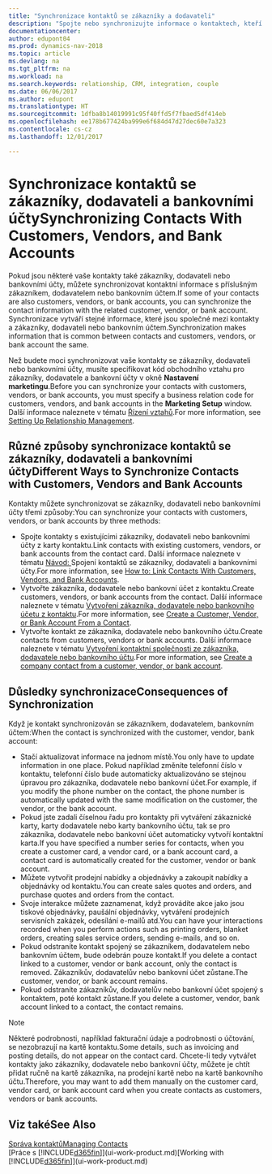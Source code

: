 ```yaml
---
title: "Synchronizace kontaktů se zákazníky a dodavateli"
description: "Spojte nebo synchronizujte informace o kontaktech, kteří jsou také zákazníci, dodavatelé nebo bankovními účty. Informace aktualizujte na jednom místě. "
documentationcenter: 
author: edupont04
ms.prod: dynamics-nav-2018
ms.topic: article
ms.devlang: na
ms.tgt_pltfrm: na
ms.workload: na
ms.search.keywords: relationship, CRM, integration, couple
ms.date: 06/06/2017
ms.author: edupont
ms.translationtype: HT
ms.sourcegitcommit: 1dfba8b14019991c95f40ffd5f7fbaed5df414eb
ms.openlocfilehash: ee178b677424ba999e6f684d47d27dec60e7a323
ms.contentlocale: cs-cz
ms.lasthandoff: 12/01/2017

---
```

# <a name="synchronizing-contacts-with-customers-vendors-and-bank-accounts"></a><span data-ttu-id="a1b36-103">Synchronizace kontaktů se zákazníky, dodavateli a bankovními účty</span><span class="sxs-lookup"><span data-stu-id="a1b36-103">Synchronizing Contacts With Customers, Vendors, and Bank Accounts</span></span>
<span data-ttu-id="a1b36-104">Pokud jsou některé vaše kontakty také zákazníky, dodavateli nebo bankovními účty, můžete synchronizovat kontaktní informace s příslušným zákazníkem, dodavatelem nebo bankovním účtem.</span><span class="sxs-lookup"><span data-stu-id="a1b36-104">If some of your contacts are also customers, vendors, or bank accounts, you can synchronize the contact information with the related customer, vendor, or bank account.</span></span> <span data-ttu-id="a1b36-105">Synchronizace vytváří stejné informace, které jsou společné mezi kontakty a zákazníky, dodavateli nebo bankovním účtem.</span><span class="sxs-lookup"><span data-stu-id="a1b36-105">Synchronization makes information that is common between contacts and customers, vendors, or bank account the same.</span></span>  

<span data-ttu-id="a1b36-106">Než budete moci synchronizovat vaše kontakty se zákazníky, dodavateli nebo bankovními účty, musíte specifikovat kód obchodního vztahu pro zákazníky, dodavatele a bankovní účty v okně **Nastavení marketingu**.</span><span class="sxs-lookup"><span data-stu-id="a1b36-106">Before you can synchronize your contacts with customers, vendors, or bank accounts, you must specify a business relation code for customers, vendors, and bank accounts in the **Marketing Setup** window.</span></span> <span data-ttu-id="a1b36-107">Další informace naleznete v tématu [Řízení vztahů](marketing-setup-marketing.md).</span><span class="sxs-lookup"><span data-stu-id="a1b36-107">For more information, see [Setting Up Relationship Management](marketing-setup-marketing.md).</span></span>

## <a name="different-ways-to-synchronize-contacts-with-customers-vendors-and-bank-accounts"></a><span data-ttu-id="a1b36-108">Různé způsoby synchronizace kontaktů se zákazníky, dodavateli a bankovními účty</span><span class="sxs-lookup"><span data-stu-id="a1b36-108">Different Ways to Synchronize Contacts with Customers, Vendors and Bank Accounts</span></span>
<span data-ttu-id="a1b36-109">Kontakty můžete synchronizovat se zákazníky, dodavateli nebo bankovními účty třemi způsoby:</span><span class="sxs-lookup"><span data-stu-id="a1b36-109">You can synchronize your contacts with customers, vendors, or bank accounts by three methods:</span></span>

* <span data-ttu-id="a1b36-110">Spojte kontakty s existujícími zákazníky, dodavateli nebo bankovními účty z karty kontaktu.</span><span class="sxs-lookup"><span data-stu-id="a1b36-110">Link contacts with existing customers, vendors, or bank accounts from the contact card.</span></span> <span data-ttu-id="a1b36-111">Další informace naleznete v tématu [Návod: ](marketing-how-link-contact.md)Spojení kontaktů se zákazníky, dodavateli a bankovními účty.</span><span class="sxs-lookup"><span data-stu-id="a1b36-111">For more information, see [How to: Link Contacts With Customers, Vendors, and Bank Accounts](marketing-how-link-contact.md).</span></span>
* <span data-ttu-id="a1b36-112">Vytvořte zákazníka, dodavatele nebo bankovní účet z kontaktu.</span><span class="sxs-lookup"><span data-stu-id="a1b36-112">Create customers, vendors, or bank accounts from the contact.</span></span> <span data-ttu-id="a1b36-113">Další informace naleznete v tématu [Vytvoření zákazníka, dodavatele nebo bankovního účetu z kontaktu](marketing-how-create-contacts-new-customers-vendors-bank-accounts.md).</span><span class="sxs-lookup"><span data-stu-id="a1b36-113">For more information, see [Create a Customer, Vendor, or Bank Account From a Contact](marketing-how-create-contacts-new-customers-vendors-bank-accounts.md).</span></span>
* <span data-ttu-id="a1b36-114">Vytvořte kontakt ze zákazníka, dodavatele nebo bankovního účtu.</span><span class="sxs-lookup"><span data-stu-id="a1b36-114">Create contacts from customers, vendors or bank accounts.</span></span> <span data-ttu-id="a1b36-115">Další informace naleznete v tématu [Vytvoření kontaktní společnosti ze zákazníka, dodavatele nebo bankovního účtu](marketing-how-create-contact-companies.md).</span><span class="sxs-lookup"><span data-stu-id="a1b36-115">For more information, see [Create a company contact from a customer, vendor, or bank account](marketing-how-create-contact-companies.md).</span></span>

## <a name="consequences-of-synchronization"></a><span data-ttu-id="a1b36-116">Důsledky synchronizace</span><span class="sxs-lookup"><span data-stu-id="a1b36-116">Consequences of Synchronization</span></span>
<span data-ttu-id="a1b36-117">Když je kontakt synchronizován se zákazníkem, dodavatelem, bankovním účtem:</span><span class="sxs-lookup"><span data-stu-id="a1b36-117">When the contact is synchronized with the customer, vendor, bank account:</span></span>

* <span data-ttu-id="a1b36-118">Stačí aktualizovat informace na jednom místě.</span><span class="sxs-lookup"><span data-stu-id="a1b36-118">You only have to update information in one place.</span></span> <span data-ttu-id="a1b36-119">Pokud například změníte telefonní číslo v kontaktu, telefonní číslo bude automaticky aktualizováno se stejnou úpravou pro zákazníka, dodavatele nebo bankovní účet.</span><span class="sxs-lookup"><span data-stu-id="a1b36-119">For example, if you modify the phone number on the contact, the phone number is automatically updated with the same modification on the customer, the vendor, or the bank account.</span></span>
* <span data-ttu-id="a1b36-120">Pokud jste zadali číselnou řadu pro kontakty při vytváření zákaznické karty, karty dodavatele nebo karty bankovního účtu, tak se pro zákazníka, dodavatele nebo bankovní účet automaticky vytvoří kontaktní karta.</span><span class="sxs-lookup"><span data-stu-id="a1b36-120">If you have specified a number series for contacts, when you create a customer card, a vendor card, or a bank account card, a contact card is automatically created for the customer, vendor or bank account.</span></span>
* <span data-ttu-id="a1b36-121">Můžete vytvořit prodejní nabídky a objednávky a zakoupit nabídky a objednávky od kontaktu.</span><span class="sxs-lookup"><span data-stu-id="a1b36-121">You can create sales quotes and orders, and purchase quotes and orders from the contact.</span></span>
* <span data-ttu-id="a1b36-122">Svoje interakce můžete zaznamenat, když provádíte akce jako jsou tiskové objednávky, paušální objednávky, vytváření prodejních servisních zakázek, odesílání e-mailů atd.</span><span class="sxs-lookup"><span data-stu-id="a1b36-122">You can have your interactions recorded when you perform actions such as printing orders, blanket orders, creating sales service orders, sending e-mails, and so on.</span></span>
* <span data-ttu-id="a1b36-123">Pokud odstraníte kontakt spojený se zákazníkem, dodavatelem nebo bankovním účtem, bude odebrán pouze kontakt.</span><span class="sxs-lookup"><span data-stu-id="a1b36-123">If you delete a contact linked to a customer, vendor or bank account, only the contact is removed.</span></span> <span data-ttu-id="a1b36-124">Zákazníkův, dodavatelův nebo bankovní účet zůstane.</span><span class="sxs-lookup"><span data-stu-id="a1b36-124">The customer, vendor, or bank account remains.</span></span>
* <span data-ttu-id="a1b36-125">Pokud odstraníte zákazníkův, dodavatelův nebo bankovní účet spojený s kontaktem, poté kontakt zůstane.</span><span class="sxs-lookup"><span data-stu-id="a1b36-125">If you delete a customer, vendor, bank account linked to a contact, the contact remains.</span></span>

> [!NOTE]  
>   <span data-ttu-id="a1b36-126">Některé podrobnosti, například fakturační údaje a podrobnosti o účtování, se nezobrazují na kartě kontaktu.</span><span class="sxs-lookup"><span data-stu-id="a1b36-126">Some details, such as invoicing and posting details, do not appear on the contact card.</span></span> <span data-ttu-id="a1b36-127">Chcete-li tedy vytvářet kontakty jako zákazníky, dodavatele nebo bankovní účty, můžete je chtít přidat ručně na kartě zákazníka, na prodejní kartě nebo na kartě bankovního účtu.</span><span class="sxs-lookup"><span data-stu-id="a1b36-127">Therefore, you may want to add them manually on the customer card, vendor card, or bank account card when you create contacts as customers, vendors or bank accounts.</span></span>

## <a name="see-also"></a><span data-ttu-id="a1b36-128">Viz také</span><span class="sxs-lookup"><span data-stu-id="a1b36-128">See Also</span></span>
[<span data-ttu-id="a1b36-129">Správa kontaktů</span><span class="sxs-lookup"><span data-stu-id="a1b36-129">Managing Contacts</span></span>](marketing-contacts.md)  
<span data-ttu-id="a1b36-130">[Práce s [!INCLUDE[d365fin](includes/d365fin_md.md)]](ui-work-product.md)</span><span class="sxs-lookup"><span data-stu-id="a1b36-130">[Working with [!INCLUDE[d365fin](includes/d365fin_md.md)]](ui-work-product.md)</span></span>

